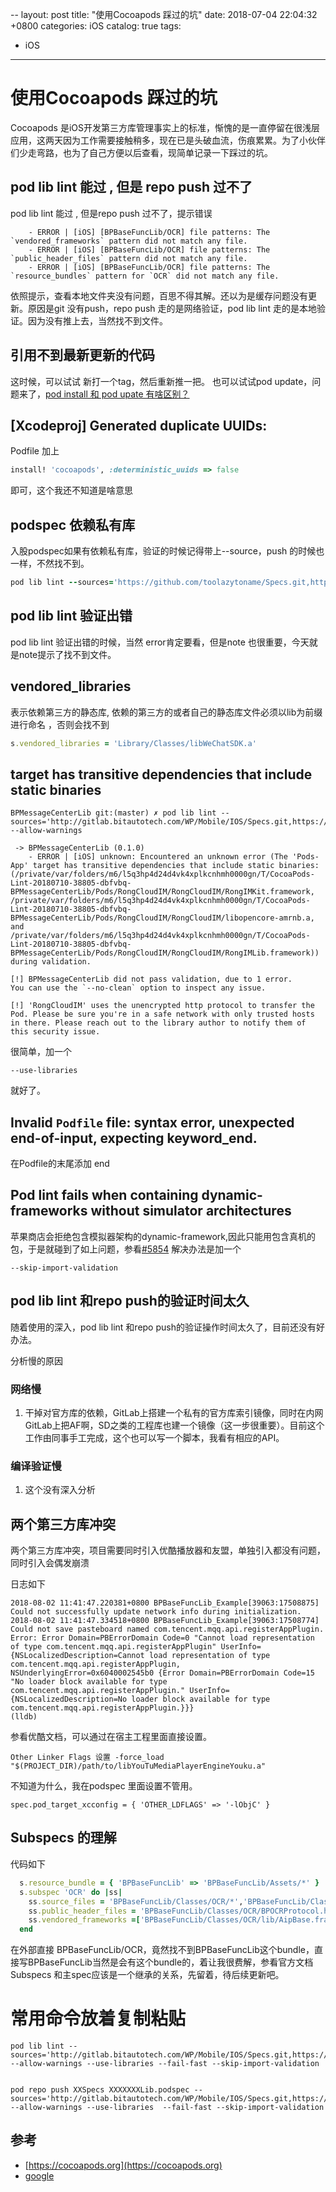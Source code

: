 --
layout: post
title:  "使用Cocoapods 踩过的坑"
date:   2018-07-04 22:04:32 +0800
categories: iOS
catalog:  true
tags:
  - iOS
---



# 使用Cocoapods 踩过的坑

Cocoapods 是iOS开发第三方库管理事实上的标准，惭愧的是一直停留在很浅层应用，这两天因为工作需要接触稍多，现在已是头破血流，伤痕累累。为了小伙伴们少走弯路，也为了自己方便以后查看，现简单记录一下踩过的坑。



## pod lib lint 能过 ,  但是 repo push 过不了

pod lib lint 能过 ,  但是repo push 过不了，提示错误

```shell
    - ERROR | [iOS] [BPBaseFuncLib/OCR] file patterns: The `vendored_frameworks` pattern did not match any file.  
    - ERROR | [iOS] [BPBaseFuncLib/OCR] file patterns: The `public_header_files` pattern did not match any file.
    - ERROR | [iOS] [BPBaseFuncLib/OCR] file patterns: The `resource_bundles` pattern for `OCR` did not match any file.
```
依照提示，查看本地文件夹没有问题，百思不得其解。还以为是缓存问题没有更新。原因是git 没有push，repo push 走的是网络验证，pod lib lint 走的是本地验证。因为没有推上去，当然找不到文件。

## 引用不到最新更新的代码

这时候，可以试试 新打一个tag，然后重新推一把。
也可以试试pod update，问题来了，[pod install 和 pod upate 有啥区别？](https://guides.cocoapods.org/using/pod-install-vs-update.html)


##  [Xcodeproj] Generated duplicate UUIDs:

Podfile 加上

~~~ruby
install! 'cocoapods', :deterministic_uuids => false

~~~
即可，这个我还不知道是啥意思

## podspec 依赖私有库

入股podspec如果有依赖私有库，验证的时候记得带上--source，push 的时候也一样，不然找不到。

~~~ruby
pod lib lint --sources='https://github.com/toolazytoname/Specs.git,https://github.com/CocoaPods/Specs.git' --allow-warnings

~~~

## pod lib lint 验证出错

pod lib lint 验证出错的时候，当然 error肯定要看，但是note 也很重要，今天就是note提示了找不到文件。


## vendored_libraries

表示依赖第三方的静态库, 依赖的第三方的或者自己的静态库文件必须以lib为前缀进行命名 ，否则会找不到

~~~ruby
s.vendored_libraries = 'Library/Classes/libWeChatSDK.a'
~~~



## target has transitive dependencies that include static binaries



~~~shell
BPMessageCenterLib git:(master) ✗ pod lib lint --sources='http://gitlab.bitautotech.com/WP/Mobile/IOS/Specs.git,https://github.com/CocoaPods/Specs.git' --allow-warnings

 -> BPMessageCenterLib (0.1.0)
    - ERROR | [iOS] unknown: Encountered an unknown error (The 'Pods-App' target has transitive dependencies that include static binaries: (/private/var/folders/m6/l5q3hp4d24d4vk4xplkcnhmh0000gn/T/CocoaPods-Lint-20180710-38805-dbfvbq-BPMessageCenterLib/Pods/RongCloudIM/RongCloudIM/RongIMKit.framework, /private/var/folders/m6/l5q3hp4d24d4vk4xplkcnhmh0000gn/T/CocoaPods-Lint-20180710-38805-dbfvbq-BPMessageCenterLib/Pods/RongCloudIM/RongCloudIM/libopencore-amrnb.a, and /private/var/folders/m6/l5q3hp4d24d4vk4xplkcnhmh0000gn/T/CocoaPods-Lint-20180710-38805-dbfvbq-BPMessageCenterLib/Pods/RongCloudIM/RongCloudIM/RongIMLib.framework)) during validation.

[!] BPMessageCenterLib did not pass validation, due to 1 error.
You can use the `--no-clean` option to inspect any issue.

[!] 'RongCloudIM' uses the unencrypted http protocol to transfer the Pod. Please be sure you're in a safe network with only trusted hosts in there. Please reach out to the library author to notify them of this security issue.
~~~



很简单，加一个

~~~shell
--use-libraries
~~~

就好了。

## Invalid `Podfile` file: syntax error, unexpected end-of-input, expecting keyword_end.

在Podfile的末尾添加 end



## Pod lint fails when containing dynamic-frameworks without simulator architectures

苹果商店会拒绝包含模拟器架构的dynamic-framework,因此只能用包含真机的包，于是就碰到了如上问题，参看[#5854](https://github.com/CocoaPods/CocoaPods/issues/5854) 解决办法是加一个

~~~shell
--skip-import-validation
~~~





## pod lib lint  和repo push的验证时间太久

随着使用的深入，pod lib lint  和repo push的验证操作时间太久了，目前还没有好办法。

分析慢的原因

### 网络慢

1.  干掉对官方库的依赖，GitLab上搭建一个私有的官方库索引镜像，同时在内网GitLab上把AF啊，SD之类的工程库也建一个镜像（这一步很重要）。目前这个工作由同事手工完成，这个也可以写一个脚本，我看有相应的API。

### 编译验证慢

1. 这个没有深入分析



## 两个第三方库冲突

两个第三方库冲突，项目需要同时引入优酷播放器和友盟，单独引入都没有问题，同时引入会偶发崩溃

日志如下

~~~
2018-08-02 11:41:47.220381+0800 BPBaseFuncLib_Example[39063:17508875] Could not successfully update network info during initialization.
2018-08-02 11:41:47.334518+0800 BPBaseFuncLib_Example[39063:17508774] Could not save pasteboard named com.tencent.mqq.api.registerAppPlugin. Error: Error Domain=PBErrorDomain Code=0 "Cannot load representation of type com.tencent.mqq.api.registerAppPlugin" UserInfo={NSLocalizedDescription=Cannot load representation of type com.tencent.mqq.api.registerAppPlugin, NSUnderlyingError=0x6040002545b0 {Error Domain=PBErrorDomain Code=15 "No loader block available for type com.tencent.mqq.api.registerAppPlugin." UserInfo={NSLocalizedDescription=No loader block available for type com.tencent.mqq.api.registerAppPlugin.}}}
(lldb) 
~~~

参看优酷文档，可以通过在宿主工程里面直接设置。

~~~
Other Linker Flags 设置 -force_load  "$(PROJECT_DIR)/path/to/libYouTuMediaPlayerEngineYouku.a"
~~~

不知道为什么，我在podspec 里面设置不管用。

~~~
spec.pod_target_xcconfig = { 'OTHER_LDFLAGS' => '-lObjC' }

~~~

## Subspecs 的理解

代码如下

~~~Ruby
  s.resource_bundle = { 'BPBaseFuncLib' => 'BPBaseFuncLib/Assets/*' }
  s.subspec 'OCR' do |ss|
    ss.source_files = 'BPBaseFuncLib/Classes/OCR/*','BPBaseFuncLib/Classes/BPBaseFuncBundle/*'
    ss.public_header_files = 'BPBaseFuncLib/Classes/OCR/BPOCRProtocol.h'
    ss.vendored_frameworks =['BPBaseFuncLib/Classes/OCR/lib/AipBase.framework','BPBaseFuncLib/Classes/OCR/lib/IdcardQuality.framework']
  end
~~~

在外部直接 BPBaseFuncLib/OCR，竟然找不到BPBaseFuncLib这个bundle，直接写BPBaseFuncLib当然是会有这个bundle的，着让我很费解，参看官方文档Subspecs 和主spec应该是一个继承的关系，先留着，待后续更新吧。

# 常用命令放着复制粘贴

~~~shell
pod lib lint --sources='http://gitlab.bitautotech.com/WP/Mobile/IOS/Specs.git,https://github.com/CocoaPods/Specs.git' --allow-warnings --use-libraries --fail-fast --skip-import-validation


pod repo push XXSpecs XXXXXXXLib.podspec --sources='http://gitlab.bitautotech.com/WP/Mobile/IOS/Specs.git,https://github.com/CocoaPods/Specs.git' --allow-warnings --use-libraries  --fail-fast --skip-import-validation

~~~






## 参考

* [https://cocoapods.org](https://cocoapods.org)
* [google](https://www.google.com/) 
